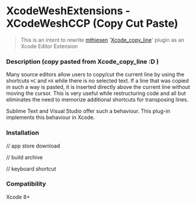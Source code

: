 XcodeWeshExtensions - XCodeWeshCCP (Copy Cut Paste)
===============

> This is an intent to rewrite [mthiesen](https://github.com/mthiesen) '[Xcode_copy_line](https://github.com/mthiesen/Xcode_copy_line)' plugin as an Xcode Editor Extension

### Description (copy pasted from Xcode_copy_line :D )

Many source editors allow users to copy/cut the current line by using the shortcuts `⌘C` and `⌘X` while there is no selected text. If a line that was copied in such a way is pasted, it is inserted directly above the current line without moving the cursor. This is very useful while restructuring code and all but eliminates the need to memorize additional shortcuts for transposing lines.

Sublime Text and Visual Studio offer such a behaviour. This plug-in implements this behaviour in Xcode.

### Installation

// app store download

// build archive

// keyboard shortcut

### Compatibility

Xcode 8+
